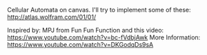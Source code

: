 Cellular Automata on canvas.
I'll try to implement some of these: http://atlas.wolfram.com/01/01/

Inspired by: MPJ from Fun Fun Function and this video: https://www.youtube.com/watch?v=bc-fVdbjAwk
More Information: https://www.youtube.com/watch?v=DKGodqDs9sA

